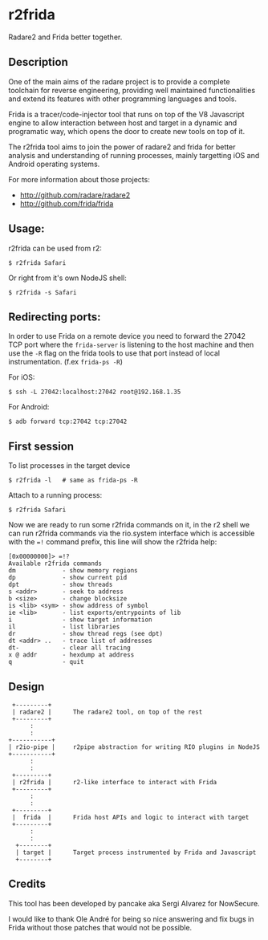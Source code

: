 r2frida
=======

Radare2 and Frida better together.

Description
-----------
One of the main aims of the radare project is to provide a complete
toolchain for reverse engineering, providing well maintained functionalities
and extend its features with other programming languages and tools.

Frida is a tracer/code-injector tool that runs on top of the V8 Javascript
engine to allow interaction between host and target in a dynamic and
programatic way, which opens the door to create new tools on top of it.

The r2frida tool aims to join the power of radare2 and frida for better
analysis and understanding of running processes, mainly targetting
iOS and Android operating systems.

For more information about those projects:

* http://github.com/radare/radare2
* http://github.com/frida/frida


Usage:
------
r2frida can be used from r2:

	$ r2frida Safari

Or right from it's own NodeJS shell:

	$ r2frida -s Safari

Redirecting ports:
------------------
In order to use Frida on a remote device you need to forward the 27042 TCP
port where the `frida-server` is listening to the host machine and then
use the `-R` flag on the frida tools to use that port instead of local
instrumentation. (f.ex `frida-ps -R`)

For iOS:

	$ ssh -L 27042:localhost:27042 root@192.168.1.35

For Android:

	$ adb forward tcp:27042 tcp:27042

First session
-------------
To list processes in the target device

	$ r2frida -l   # same as frida-ps -R

Attach to a running process:

	$ r2frida Safari

Now we are ready to run some r2frida commands on it, in the r2 shell we can
run r2frida commands via the rio.system interface which is accessible with
the `=!` command prefix, this line will show the r2frida help:

	[0x00000000]> =!?
	Available r2frida commands
	dm             - show memory regions
	dp             - show current pid
	dpt            - show threads
	s <addr>       - seek to address
	b <size>       - change blocksize
	is <lib> <sym> - show address of symbol
	ie <lib>       - list exports/entrypoints of lib
	i              - show target information
	il             - list libraries
	dr             - show thread regs (see dpt)
	dt <addr> ..   - trace list of addresses
	dt-            - clear all tracing
	x @ addr       - hexdump at address
	q              - quit

Design
------

	 +---------+
	 | radare2 |      The radare2 tool, on top of the rest
	 +---------+
	      :
	      :
	+-----------+
	| r2io-pipe |     r2pipe abstraction for writing RIO plugins in NodeJS
	+-----------+
	      :
	      :
	 +---------+
	 | r2frida |      r2-like interface to interact with Frida
	 +---------+
	      :
	      :
	 +---------+
	 |  frida  |      Frida host APIs and logic to interact with target
	 +---------+
	      :
	      :
	  +--------+
	  | target |      Target process instrumented by Frida and Javascript
	  +--------+

Credits
-------

This tool has been developed by pancake aka Sergi Alvarez for NowSecure.

I would like to thank Ole André for being so nice answering and fix
bugs in Frida without those patches that would not be possible.

